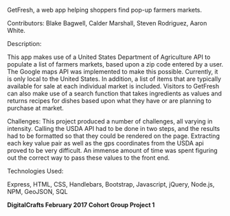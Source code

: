 GetFresh, a web app helping shoppers find pop-up farmers markets.

Contributors: Blake Bagwell, Calder Marshall, Steven Rodriguez, Aaron White.

Description:

This app makes use of a United States Department of Agriculture API to populate a list of farmers markets, based upon a zip code entered by a user.  The Google maps API was implemented to make this possible.  Currently, it is only local to the United States.  In addition, a list of items that are typically available for sale at each individual market is included.  Visitors to GetFresh can also make use of a search function that takes ingredients as values and returns recipes for dishes based upon what they have or are planning to purchase at market.  

Challenges:
This project produced a number of challenges, all varying in intensity.  Calling the USDA API had to be done in two steps, and the results had to be formatted so that they could be rendered on the page.  Extracting each key value pair as well as the gps coordinates from the USDA api proved to be very difficult.  An immense amount of time was spent figuring out the correct way to pass these values to the front end.

Technologies Used:

Express, HTML, CSS, Handlebars, Bootstrap, Javascript, jQuery, Node.js, NPM, GeoJSON, SQL



**DigitalCrafts February 2017 Cohort Group Project 1**
